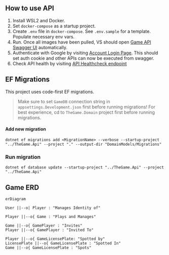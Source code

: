 ## How to use API
1. Install WSL2 and Docker.
1. Set `docker-compose` as a startup project.
1. Create `.env` file in `docker-compose`. See `.env.sample` for a template. Populate necessary env vars.
1. Run. Once all images have been pulled, VS should open [Game API Swagger UI](https://localhost:8080/swagger/index.html) automatically.
1. Authenticate with Google by visiting [Account Login Page](https://localhost:8080/account/login). This should set auth cookie and other APIs can now be executed from swagger.
1. Check API health by visiting [API Healthcheck endpoint](https://localhost:8080/health)

## EF Migrations
This project uses code-first EF migrations.

> Make sure to set `GameDB` connection string in `appsettings.Development.json` first before running migrations!
For best experience, cd to `TheGame.Domain` project first before running migrations.

#### Add new migration
`dotnet ef migrations add <MigrationName> --verbose --startup-project "../TheGame.Api" --project "." --output-dir "DomainModels/Migrations"`

### Run migration
`dotnet ef database update --startup-project "../TheGame.Api" --project "../TheGame.Api"`


## Game ERD
```mermaid
erDiagram

User ||--o| Player : "Manages Identity of"

Player ||--o{ Game : "Plays and Manages"

Game ||--o{ GamePlayer : "Invites"
Player ||--o{ GamePlayer : "Invited To"

Player ||--o{ GameLicensePlate: "Spotted by"
LicensePlate ||--o{ GameLicensePlate : "Spotted In"
Game ||--o{ GameLicensePlate : "Spots"
```
